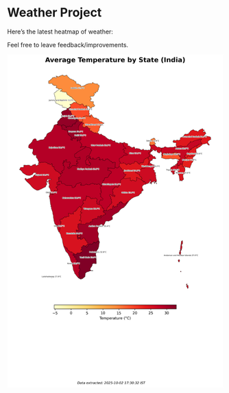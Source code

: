 # Weather Project

Here’s the latest heatmap of weather:

Feel free to leave feedback/improvements.

![India Heatmap](docs/assets/india_heatmap.png?v=DE6962)
